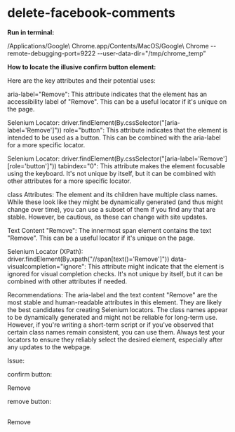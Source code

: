 # delete-facebook-comments

**Run in terminal:** 

/Applications/Google\ Chrome.app/Contents/MacOS/Google\ Chrome --remote-debugging-port=9222 --user-data-dir="/tmp/chrome_temp”

**How to locate the illusive confirm button element:**

Here are the key attributes and their potential uses:

aria-label="Remove": This attribute indicates that the element has an accessibility label of "Remove". This can be a useful locator if it's unique on the page.

Selenium Locator: driver.findElement(By.cssSelector("[aria-label='Remove']"))
role="button": This attribute indicates that the element is intended to be used as a button. This can be combined with the aria-label for a more specific locator.

Selenium Locator: driver.findElement(By.cssSelector("[aria-label='Remove'][role='button']"))
tabindex="0": This attribute makes the element focusable using the keyboard. It's not unique by itself, but it can be combined with other attributes for a more specific locator.

class Attributes: The element and its children have multiple class names. While these look like they might be dynamically generated (and thus might change over time), you can use a subset of them if you find any that are stable. However, be cautious, as these can change with site updates.

Text Content "Remove": The innermost span element contains the text "Remove". This can be a useful locator if it's unique on the page.

Selenium Locator (XPath): driver.findElement(By.xpath("//span[text()='Remove']"))
data-visualcompletion="ignore": This attribute might indicate that the element is ignored for visual completion checks. It's not unique by itself, but it can be combined with other attributes if needed.

Recommendations:
The aria-label and the text content "Remove" are the most stable and human-readable attributes in this element. They are likely the best candidates for creating Selenium locators.
The class names appear to be dynamically generated and might not be reliable for long-term use. However, if you're writing a short-term script or if you've observed that certain class names remain consistent, you can use them.
Always test your locators to ensure they reliably select the desired element, especially after any updates to the webpage.



Issue: 

confirm button: 
<div aria-label="Remove" class="x1i10hfl xjbqb8w x6umtig x1b1mbwd xaqea5y xav7gou x1ypdohk xe8uvvx xdj266r x11i5rnm xat24cr x1mh8g0r xexx8yu x4uap5 x18d9i69 xkhd6sd x16tdsg8 x1hl2dhg xggy1nq x1o1ewxj x3x9cwd x1e5q0jg x13rtm0m x87ps6o x1lku1pv x1a2a7pz x9f619 x3nfvp2 xdt5ytf xl56j7k x1n2onr6 xh8yej3" role="button" tabindex="0"><div class="x1n2onr6 x1ja2u2z x78zum5 x2lah0s xl56j7k x6s0dn4 xozqiw3 x1q0g3np xi112ho x17zwfj4 x585lrc x1403ito x972fbf xcfux6l x1qhh985 xm0m39n x9f619 xbxaen2 x1u72gb5 xtvsq51 x1r1pt67"><div class="x6s0dn4 x78zum5 xl56j7k x1608yet xljgi0e x1e0frkt"><div class="x9f619 x1n2onr6 x1ja2u2z x193iq5w xeuugli x6s0dn4 x78zum5 x2lah0s x1fbi1t2 xl8fo4v"><span class="x193iq5w xeuugli x13faqbe x1vvkbs xlh3980 xvmahel x1n0sxbx x1lliihq x1s928wv xhkezso x1gmr53x x1cpjm7i x1fgarty x1943h6x x4zkp8e x3x7a5m x6prxxf xvq8zen x1s688f xtk6v10" dir="auto"><span class="x1lliihq x6ikm8r x10wlt62 x1n2onr6 xlyipyv xuxw1ft">Remove</span></span></div></div><div class="x1o1ewxj x3x9cwd x1e5q0jg x13rtm0m x1ey2m1c xds687c xg01cxk x47corl x10l6tqk x17qophe x13vifvy x1ebt8du x19991ni x1dhq9h x1wpzbip" data-visualcompletion="ignore"></div></div></div>

remove button: 
<div aria-label="Remove" class="x1i10hfl xjbqb8w x6umtig x1b1mbwd xaqea5y xav7gou x1ypdohk xe8uvvx xdj266r x11i5rnm xat24cr x1mh8g0r xexx8yu x4uap5 x18d9i69 xkhd6sd x16tdsg8 x1hl2dhg xggy1nq x1o1ewxj x3x9cwd x1e5q0jg x13rtm0m x87ps6o x1lku1pv x1a2a7pz x9f619 x3nfvp2 xdt5ytf xl56j7k x1n2onr6 xh8yej3" role="button" tabindex="0"><div class="x1n2onr6 x1ja2u2z x78zum5 x2lah0s xl56j7k x6s0dn4 xozqiw3 x1q0g3np xi112ho x17zwfj4 x585lrc x1403ito x972fbf xcfux6l x1qhh985 xm0m39n x9f619 xn6708d x1ye3gou x1qhmfi1 x1r1pt67" style="transform: none;"><div class="x6s0dn4 x78zum5 xl56j7k x1608yet xljgi0e x1e0frkt"><div class="x9f619 x1n2onr6 x1ja2u2z x193iq5w xeuugli x6s0dn4 x78zum5 x2lah0s x1fbi1t2 xl8fo4v"><i data-visualcompletion="css-img" class="x1b0d499 xep6ejk" style="background-image: url(&quot;https://static.xx.fbcdn.net/rsrc.php/v3/yR/r/ZPQ1wTgIr2t.png?_nc_eui2=AeFlwoCGwv8_YYbaYj2Eh7UNdXAxVopWxJV1cDFWilbElWo5NH-bdoV9N9Cg6VxC47c&quot;); background-position: 0px -332px; background-size: auto; width: 16px; height: 16px; background-repeat: no-repeat; display: inline-block;"></i></div><div class="x9f619 x1n2onr6 x1ja2u2z x193iq5w xeuugli x6s0dn4 x78zum5 x2lah0s x1fbi1t2 xl8fo4v"><span class="x193iq5w xeuugli x13faqbe x1vvkbs xlh3980 xvmahel x1n0sxbx x1lliihq x1s928wv xhkezso x1gmr53x x1cpjm7i x1fgarty x1943h6x x4zkp8e x3x7a5m x6prxxf xvq8zen x1s688f x1dem4cn" dir="auto"><span class="x1lliihq x6ikm8r x10wlt62 x1n2onr6 xlyipyv xuxw1ft">Remove</span></span></div></div><div class="x1o1ewxj x3x9cwd x1e5q0jg x13rtm0m x1ey2m1c xds687c xg01cxk x47corl x10l6tqk x17qophe x13vifvy x1ebt8du x19991ni x1dhq9h x1wpzbip" data-visualcompletion="ignore"></div></div></div>
